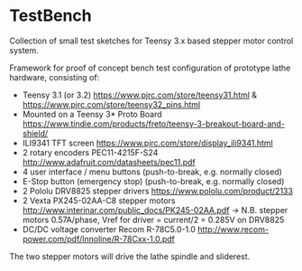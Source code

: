 # TestBench
Collection of small test sketches for Teensy 3.x based stepper motor control system.

Framework for proof of concept bench test configuration of prototype lathe hardware, consisting of:
- Teensy 3.1 (or 3.2)  https://www.pjrc.com/store/teensy31.html & https://www.pjrc.com/store/teensy32_pins.html
- Mounted on a Teensy 3* Proto Board  https://www.tindie.com/products/freto/teensy-3-breakout-board-and-shield/
- ILI9341 TFT screen  https://www.pjrc.com/store/display_ili9341.html
- 2 rotary encoders  PEC11-4215F-S24  http://www.adafruit.com/datasheets/pec11.pdf
- 4 user interface / menu buttons  (push-to-break, e.g. normally closed)
- E-Stop button (emergency stop)  (push-to-break, e.g. normally closed)
- 2 Pololu DRV8825 stepper drivers  https://www.pololu.com/product/2133
- 2 Vexta PX245-02AA-C8 stepper motors  http://www.interinar.com/public_docs/PK245-02AA.pdf
	-> N.B. stepper motors 0.57A/phase, Vref for driver = current/2 = 0.285V on DRV8825
- DC/DC voltage converter  Recom R-78C5.0-1.0  http://www.recom-power.com/pdf/Innoline/R-78Cxx-1.0.pdf

The two stepper motors will drive the lathe spindle and sliderest.
